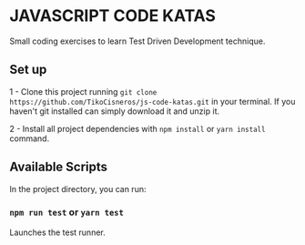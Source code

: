 # JAVASCRIPT CODE KATAS

Small coding exercises to learn Test Driven Development technique.

## Set up

1 - Clone this project running `git clone https://github.com/TikoCisneros/js-code-katas.git` in your terminal. If you haven't git installed can simply download it and unzip it.

2 - Install all project dependencies with `npm install` or `yarn install` command.

## Available Scripts

In the project directory, you can run:

### `npm run test` or  `yarn test`

Launches the test runner.